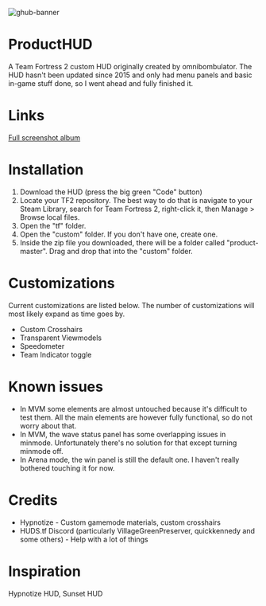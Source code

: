 ![ghub-banner](https://github.com/Kruphixx/producthud/assets/50501742/a7d9cc47-d1e1-4847-b9e5-2c66788c669b)

# ProductHUD

A Team Fortress 2 custom HUD originally created by omnibombulator. The HUD hasn't been updated since 2015 and only had menu panels and basic in-game stuff done, so I went ahead and fully finished it.

# Links

[Full screenshot album](https://imgur.com/a/mZHn0Kw)

# Installation

1. Download the HUD (press the big green "Code" button)
2. Locate your TF2 repository. The best way to do that is navigate to your Steam Library, search for Team Fortress 2, right-click it, then Manage > Browse local files.
3. Open the "tf" folder.
4. Open the "custom" folder. If you don't have one, create one.
5. Inside the zip file you downloaded, there will be a folder called "product-master". Drag and drop that into the "custom" folder.

# Customizations

Current customizations are listed below. The number of customizations will most likely expand as time goes by.
* Custom Crosshairs
* Transparent Viewmodels
* Speedometer
* Team Indicator toggle

# Known issues

* In MVM some elements are almost untouched because it's difficult to test them. All the main elements are however fully functional, so do not worry about that.
* In MVM, the wave status panel has some overlapping issues in minmode. Unfortunately there's no solution for that except turning minmode off.
* In Arena mode, the win panel is still the default one. I haven't really bothered touching it for now.

# Credits

* Hypnotize - Custom gamemode materials, custom crosshairs
* HUDS.tf Discord (particularly VillageGreenPreserver, quickkennedy and some others) - Help with a lot of things

# Inspiration

Hypnotize HUD, Sunset HUD
